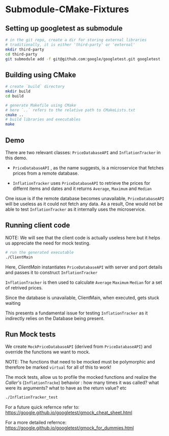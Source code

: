 # Submodule-CMake-Fixtures

## Setting up googletest as submodule

```sh
# in the git repo, create a dir for storing external libraries
# traditionally, it is either 'third-party' or 'external'
mkdir third-party
cd third-party
git submodule add -f git@github.com:google/googletest.git googletest
```

## Building using CMake

```sh
# create `build` directory
mkdir build
cd build

# generate Makefile using CMake
# here `..` refers to the relative path to CMakeLists.txt
cmake ..
# build libraries and executables
make
```

## Demo

There are two relevant classes: `PriceDatabaseAPI` and `InflationTracker` in this demo.

- `PriceDatabaseAPI` , as the name suggests, is a microservice that fetches prices from a remote database.

- `InflationTracker` uses `PriceDatabaseAPI` to retrieve the prices for differnt items and dates and it returns `Average`, `Maximum` and `Median`

One issue is if the remote database becomes unavailable, `PriceDatabaseAPI` will be useless as it could not fetch any data. As a result, One would not be able to test `InflationTracker` as it internally uses the microservice.

## Running client code

NOTE: We will see that the client code is actually useless here but it helps us appreciate the need for mock testing.

```sh
# run the generated executable
./ClientMain
```

Here, *ClientMain* instantiates `PriceDatabaseAPI` with server and port details and passes it to construct `InflationTracker`

`InflationTracker` is then used to calculate `Average` `Maximum`
`Median` for a set of retrived prices.

Since the database is unavailable, ClientMain, when executed, gets stuck waiting

This presents a fundamental issue for testing `InflationTracker` as it indirectly relies on the Database being present.

## Run Mock tests

We create `MockPriceDatabaseAPI` (derived from `PriceDatabaseAPI`) and override the functions we want to mock.

NOTE: The functions that need to be mocked must be polymorphic and therefore be marked `virtual` for all of this to work!

The mock tests, allow us to profile the mocked functions and realize the *Caller's* (`InflationTracke`) behavior : how many times it was called? what were its arguments? what to have as the return value? etc

```sh
./InflationTracker_test
```

For a future quick refernce refer to: <https://google.github.io/googletest/gmock_cheat_sheet.html>

For a more detailed refernce: <https://google.github.io/googletest/gmock_for_dummies.html>
